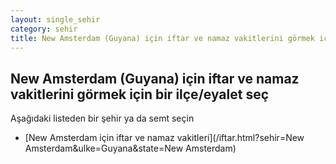 ```yaml
---
layout: single_sehir
category: sehir
title: New Amsterdam (Guyana) için iftar ve namaz vakitlerini görmek için bir ilçe/eyalet seç
---
```



## New Amsterdam (Guyana) için iftar ve namaz vakitlerini görmek için bir ilçe/eyalet seç

Aşağıdaki listeden bir şehir ya da semt seçin


* [New Amsterdam için iftar ve namaz vakitleri](/iftar.html?sehir=New Amsterdam&ulke=Guyana&state=New Amsterdam)

